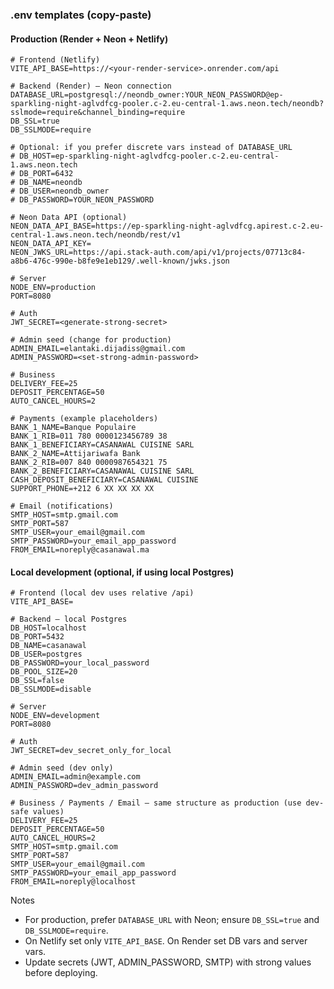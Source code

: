 ### .env templates (copy-paste)

#### Production (Render + Neon + Netlify)
```env
# Frontend (Netlify)
VITE_API_BASE=https://<your-render-service>.onrender.com/api

# Backend (Render) – Neon connection
DATABASE_URL=postgresql://neondb_owner:YOUR_NEON_PASSWORD@ep-sparkling-night-aglvdfcg-pooler.c-2.eu-central-1.aws.neon.tech/neondb?sslmode=require&channel_binding=require
DB_SSL=true
DB_SSLMODE=require

# Optional: if you prefer discrete vars instead of DATABASE_URL
# DB_HOST=ep-sparkling-night-aglvdfcg-pooler.c-2.eu-central-1.aws.neon.tech
# DB_PORT=6432
# DB_NAME=neondb
# DB_USER=neondb_owner
# DB_PASSWORD=YOUR_NEON_PASSWORD

# Neon Data API (optional)
NEON_DATA_API_BASE=https://ep-sparkling-night-aglvdfcg.apirest.c-2.eu-central-1.aws.neon.tech/neondb/rest/v1
NEON_DATA_API_KEY=
NEON_JWKS_URL=https://api.stack-auth.com/api/v1/projects/07713c84-a8b6-476c-990e-b8fe9e1eb129/.well-known/jwks.json

# Server
NODE_ENV=production
PORT=8080

# Auth
JWT_SECRET=<generate-strong-secret>

# Admin seed (change for production)
ADMIN_EMAIL=elantaki.dijadiss@gmail.com
ADMIN_PASSWORD=<set-strong-admin-password>

# Business
DELIVERY_FEE=25
DEPOSIT_PERCENTAGE=50
AUTO_CANCEL_HOURS=2

# Payments (example placeholders)
BANK_1_NAME=Banque Populaire
BANK_1_RIB=011 780 0000123456789 38
BANK_1_BENEFICIARY=CASANAWAL CUISINE SARL
BANK_2_NAME=Attijariwafa Bank
BANK_2_RIB=007 840 0000987654321 75
BANK_2_BENEFICIARY=CASANAWAL CUISINE SARL
CASH_DEPOSIT_BENEFICIARY=CASANAWAL CUISINE
SUPPORT_PHONE=+212 6 XX XX XX XX

# Email (notifications)
SMTP_HOST=smtp.gmail.com
SMTP_PORT=587
SMTP_USER=your_email@gmail.com
SMTP_PASSWORD=your_email_app_password
FROM_EMAIL=noreply@casanawal.ma
```

#### Local development (optional, if using local Postgres)
```env
# Frontend (local dev uses relative /api)
VITE_API_BASE=

# Backend – local Postgres
DB_HOST=localhost
DB_PORT=5432
DB_NAME=casanawal
DB_USER=postgres
DB_PASSWORD=your_local_password
DB_POOL_SIZE=20
DB_SSL=false
DB_SSLMODE=disable

# Server
NODE_ENV=development
PORT=8080

# Auth
JWT_SECRET=dev_secret_only_for_local

# Admin seed (dev only)
ADMIN_EMAIL=admin@example.com
ADMIN_PASSWORD=dev_admin_password

# Business / Payments / Email – same structure as production (use dev-safe values)
DELIVERY_FEE=25
DEPOSIT_PERCENTAGE=50
AUTO_CANCEL_HOURS=2
SMTP_HOST=smtp.gmail.com
SMTP_PORT=587
SMTP_USER=your_email@gmail.com
SMTP_PASSWORD=your_email_app_password
FROM_EMAIL=noreply@localhost
```

Notes
- For production, prefer `DATABASE_URL` with Neon; ensure `DB_SSL=true` and `DB_SSLMODE=require`.
- On Netlify set only `VITE_API_BASE`. On Render set DB vars and server vars.
- Update secrets (JWT, ADMIN_PASSWORD, SMTP) with strong values before deploying.


